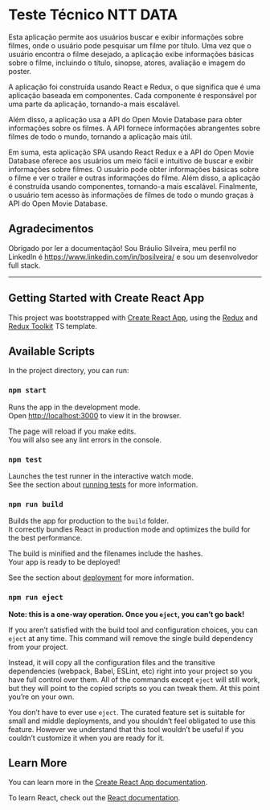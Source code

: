 # Teste Técnico NTT DATA

Esta aplicação permite aos usuários buscar e exibir informações sobre filmes, onde o usuário pode pesquisar um filme por título. Uma vez que o usuário encontra o filme desejado, a aplicação exibe informações básicas sobre o filme, incluindo o título, sinopse, atores, avaliação e imagem do poster.

A aplicação foi construída usando React e Redux, o que significa que é uma aplicação baseada em componentes. Cada componente é responsável por uma parte da aplicação, tornando-a mais escalável.

Além disso, a aplicação usa a API do Open Movie Database para obter informações sobre os filmes. A API fornece informações abrangentes sobre filmes de todo o mundo, tornando a aplicação mais útil.

Em suma, esta aplicação SPA usando React Redux e a API do Open Movie Database oferece aos usuários um meio fácil e intuitivo de buscar e exibir informações sobre filmes. O usuário pode obter informações básicas sobre o filme e ver o trailer e outras informações do filme. Além disso, a aplicação é construída usando componentes, tornando-a mais escalável. Finalmente, o usuário tem acesso às informações de filmes de todo o mundo graças à API do Open Movie Database.

## Agradecimentos

Obrigado por ler a documentação! Sou Bráulio Silveira, meu perfil no LinkedIn é https://www.linkedin.com/in/bosilveira/ e sou um desenvolvedor full stack.

---

## Getting Started with Create React App

This project was bootstrapped with [Create React App](https://github.com/facebook/create-react-app), using the [Redux](https://redux.js.org/) and [Redux Toolkit](https://redux-toolkit.js.org/) TS template.

## Available Scripts

In the project directory, you can run:

### `npm start`

Runs the app in the development mode.\
Open [http://localhost:3000](http://localhost:3000) to view it in the browser.

The page will reload if you make edits.\
You will also see any lint errors in the console.

### `npm test`

Launches the test runner in the interactive watch mode.\
See the section about [running tests](https://facebook.github.io/create-react-app/docs/running-tests) for more information.

### `npm run build`

Builds the app for production to the `build` folder.\
It correctly bundles React in production mode and optimizes the build for the best performance.

The build is minified and the filenames include the hashes.\
Your app is ready to be deployed!

See the section about [deployment](https://facebook.github.io/create-react-app/docs/deployment) for more information.

### `npm run eject`

**Note: this is a one-way operation. Once you `eject`, you can’t go back!**

If you aren’t satisfied with the build tool and configuration choices, you can `eject` at any time. This command will remove the single build dependency from your project.

Instead, it will copy all the configuration files and the transitive dependencies (webpack, Babel, ESLint, etc) right into your project so you have full control over them. All of the commands except `eject` will still work, but they will point to the copied scripts so you can tweak them. At this point you’re on your own.

You don’t have to ever use `eject`. The curated feature set is suitable for small and middle deployments, and you shouldn’t feel obligated to use this feature. However we understand that this tool wouldn’t be useful if you couldn’t customize it when you are ready for it.

## Learn More

You can learn more in the [Create React App documentation](https://facebook.github.io/create-react-app/docs/getting-started).

To learn React, check out the [React documentation](https://reactjs.org/).
